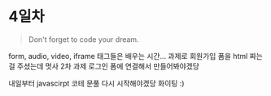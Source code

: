 # 4일차

> Don't forget to code your dream.

form, audio, video, iframe 태그들은 배우는 시간...
과제로 회원가입 폼을 html 짜는걸 주셨는데
멋사 2차 과제 로그인 폼에 연결해서 만들어봐야겠당

내일부터 javascirpt 코테 문풀 다시 시작해야겠당 화이팅 :)
